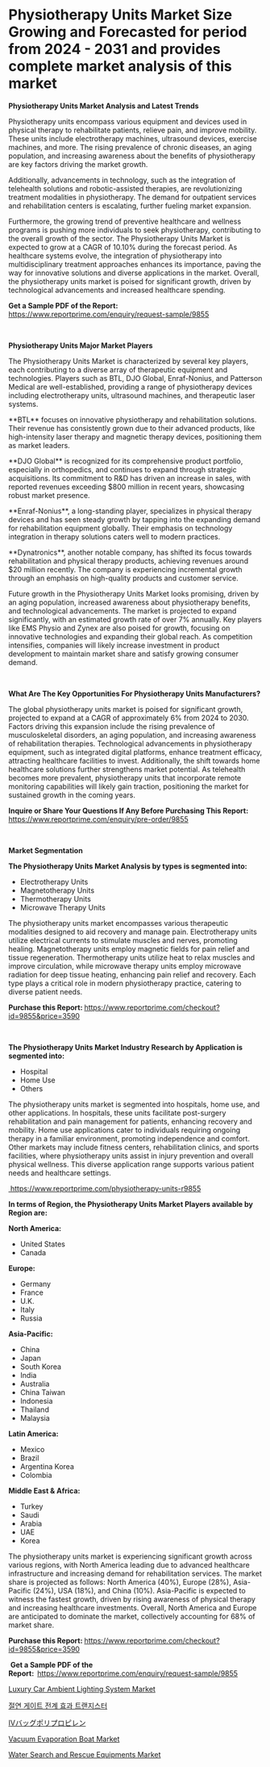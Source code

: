 <p><h1>Physiotherapy Units Market Size Growing and Forecasted for period from 2024 - 2031 and provides complete market analysis of this market</h1></p><p><strong>Physiotherapy Units Market Analysis and Latest Trends</strong></p>
<p><p>Physiotherapy units encompass various equipment and devices used in physical therapy to rehabilitate patients, relieve pain, and improve mobility. These units include electrotherapy machines, ultrasound devices, exercise machines, and more. The rising prevalence of chronic diseases, an aging population, and increasing awareness about the benefits of physiotherapy are key factors driving the market growth. </p><p>Additionally, advancements in technology, such as the integration of telehealth solutions and robotic-assisted therapies, are revolutionizing treatment modalities in physiotherapy. The demand for outpatient services and rehabilitation centers is escalating, further fueling market expansion. </p><p>Furthermore, the growing trend of preventive healthcare and wellness programs is pushing more individuals to seek physiotherapy, contributing to the overall growth of the sector. The Physiotherapy Units Market is expected to grow at a CAGR of 10.10% during the forecast period. As healthcare systems evolve, the integration of physiotherapy into multidisciplinary treatment approaches enhances its importance, paving the way for innovative solutions and diverse applications in the market. Overall, the physiotherapy units market is poised for significant growth, driven by technological advancements and increased healthcare spending.</p></p>
<p><strong>Get a Sample PDF of the Report:&nbsp;</strong> <a href="https://www.reportprime.com/enquiry/request-sample/9855">https://www.reportprime.com/enquiry/request-sample/9855</a></p>
<p>&nbsp;</p>
<p><strong>Physiotherapy Units Major Market Players</strong></p>
<p><p>The Physiotherapy Units Market is characterized by several key players, each contributing to a diverse array of therapeutic equipment and technologies. Players such as BTL, DJO Global, Enraf-Nonius, and Patterson Medical are well-established, providing a range of physiotherapy devices including electrotherapy units, ultrasound machines, and therapeutic laser systems. </p><p>**BTL** focuses on innovative physiotherapy and rehabilitation solutions. Their revenue has consistently grown due to their advanced products, like high-intensity laser therapy and magnetic therapy devices, positioning them as market leaders. </p><p>**DJO Global** is recognized for its comprehensive product portfolio, especially in orthopedics, and continues to expand through strategic acquisitions. Its commitment to R&D has driven an increase in sales, with reported revenues exceeding $800 million in recent years, showcasing robust market presence.</p><p>**Enraf-Nonius**, a long-standing player, specializes in physical therapy devices and has seen steady growth by tapping into the expanding demand for rehabilitation equipment globally. Their emphasis on technology integration in therapy solutions caters well to modern practices.</p><p>**Dynatronics**, another notable company, has shifted its focus towards rehabilitation and physical therapy products, achieving revenues around $20 million recently. The company is experiencing incremental growth through an emphasis on high-quality products and customer service.</p><p>Future growth in the Physiotherapy Units Market looks promising, driven by an aging population, increased awareness about physiotherapy benefits, and technological advancements. The market is projected to expand significantly, with an estimated growth rate of over 7% annually. Key players like EMS Physio and Zynex are also poised for growth, focusing on innovative technologies and expanding their global reach. As competition intensifies, companies will likely increase investment in product development to maintain market share and satisfy growing consumer demand.</p></p>
<p>&nbsp;</p>
<p><strong>What Are The Key Opportunities For Physiotherapy Units Manufacturers?</strong></p>
<p><p>The global physiotherapy units market is poised for significant growth, projected to expand at a CAGR of approximately 6% from 2024 to 2030. Factors driving this expansion include the rising prevalence of musculoskeletal disorders, an aging population, and increasing awareness of rehabilitation therapies. Technological advancements in physiotherapy equipment, such as integrated digital platforms, enhance treatment efficacy, attracting healthcare facilities to invest. Additionally, the shift towards home healthcare solutions further strengthens market potential. As telehealth becomes more prevalent, physiotherapy units that incorporate remote monitoring capabilities will likely gain traction, positioning the market for sustained growth in the coming years.</p></p>
<p><strong>Inquire or Share Your Questions If Any Before Purchasing This Report:</strong> <a href="https://www.reportprime.com/enquiry/pre-order/9855">https://www.reportprime.com/enquiry/pre-order/9855</a></p>
<p>&nbsp;</p>
<p><strong>Market Segmentation</strong></p>
<p><strong>The Physiotherapy Units Market Analysis by types is segmented into:</strong></p>
<p><ul><li>Electrotherapy Units</li><li>Magnetotherapy Units</li><li>Thermotherapy Units</li><li>Microwave Therapy Units</li></ul></p>
<p><p>The physiotherapy units market encompasses various therapeutic modalities designed to aid recovery and manage pain. Electrotherapy units utilize electrical currents to stimulate muscles and nerves, promoting healing. Magnetotherapy units employ magnetic fields for pain relief and tissue regeneration. Thermotherapy units utilize heat to relax muscles and improve circulation, while microwave therapy units employ microwave radiation for deep tissue heating, enhancing pain relief and recovery. Each type plays a critical role in modern physiotherapy practice, catering to diverse patient needs.</p></p>
<p><strong>Purchase this Report:&nbsp;</strong><a href="https://www.reportprime.com/checkout?id=9855&price=3590">https://www.reportprime.com/checkout?id=9855&price=3590</a></p>
<p>&nbsp;</p>
<p><strong>The Physiotherapy Units Market Industry Research by Application is segmented into:</strong></p>
<p><ul><li>Hospital</li><li>Home Use</li><li>Others</li></ul></p>
<p><p>The physiotherapy units market is segmented into hospitals, home use, and other applications. In hospitals, these units facilitate post-surgery rehabilitation and pain management for patients, enhancing recovery and mobility. Home use applications cater to individuals requiring ongoing therapy in a familiar environment, promoting independence and comfort. Other markets may include fitness centers, rehabilitation clinics, and sports facilities, where physiotherapy units assist in injury prevention and overall physical wellness. This diverse application range supports various patient needs and healthcare settings.</p></p>
<p><a href="https://www.reportprime.com/physiotherapy-units-r9855">&nbsp;https://www.reportprime.com/physiotherapy-units-r9855</a></p>
<p><strong>In terms of Region, the Physiotherapy Units Market Players available by Region are:</strong></p>
<p>
    <p> <strong> North America: </strong>
        <ul>
            <li>United States</li>
            <li>Canada</li>
        </ul>
        </p> 
    <p> <strong> Europe: </strong>
        <ul>
            <li>Germany</li>
            <li>France</li>
            <li>U.K.</li>
            <li>Italy</li>
            <li>Russia</li>
        </ul>
        </p> 
    <p> <strong> Asia-Pacific: </strong>
        <ul>
            <li>China</li>
            <li>Japan</li>
            <li>South Korea</li>
            <li>India</li>
            <li>Australia</li>
            <li>China Taiwan</li>
            <li>Indonesia</li>
            <li>Thailand</li>
            <li>Malaysia</li>
        </ul>
        </p> 
    <p> <strong> Latin America: </strong>
        <ul>
            <li>Mexico</li>
            <li>Brazil</li>
            <li>Argentina Korea</li>
            <li>Colombia</li>
        </ul>
        </p> 
    <p> <strong> Middle East & Africa: </strong>
        <ul>
            <li>Turkey</li>
            <li>Saudi</li>
            <li>Arabia</li>
            <li>UAE</li>
            <li>Korea</li>
        </ul>
    </p>
    </p>
<p><p>The physiotherapy units market is experiencing significant growth across various regions, with North America leading due to advanced healthcare infrastructure and increasing demand for rehabilitation services. The market share is projected as follows: North America (40%), Europe (28%), Asia-Pacific (24%), USA (18%), and China (10%). Asia-Pacific is expected to witness the fastest growth, driven by rising awareness of physical therapy and increasing healthcare investments. Overall, North America and Europe are anticipated to dominate the market, collectively accounting for 68% of market share.</p></p>
<p><strong>Purchase this Report: </strong><a href="https://www.reportprime.com/checkout?id=9855&price=3590">https://www.reportprime.com/checkout?id=9855&price=3590</a></p>
<p>&nbsp;<strong>Get a Sample PDF of the Report:&nbsp;&nbsp;</strong><a href="https://www.reportprime.com/enquiry/request-sample/9855">https://www.reportprime.com/enquiry/request-sample/9855</a></p>
<p><strong></strong></p>
<p><p><a href="https://www.linkedin.com/pulse/market-insights-global-luxury-car-ambient-lighting-system-forecast-b7lde?trackingId=KskBczFbTuGayln%2BFiuMmw%3D%3D">Luxury Car Ambient Lighting System Market</a></p><p><a href="https://medium.com/@wallacecumfgmings567556/%EC%84%B8%EA%B3%84-insulation-gate-field-effect-transistor-market-%EC%9D%80-2024%EC%97%90%EC%84%9C-2031%EB%A1%9C-%EC%97%B0%ED%8F%89%EA%B7%A0-%EC%A6%9D%EA%B0%80%EC%9C%A8%EC%9D%84-%EB%B3%B4%EC%9D%BC-%EA%B2%83%EC%9C%BC%EB%A1%9C-%EC%98%88%EC%83%81%EB%90%A9%EB%8B%88%EB%8B%A4-751b16ba3970">절연 게이트 전계 효과 트랜지스터</a></p><p><a href="https://medium.com/@opalkilback2023/iv-bags-polypropylene-market-%E3%81%AE%E3%82%B0%E3%83%AD%E3%83%BC%E3%83%90%E3%83%AB%E5%B8%82%E5%A0%B4%E6%A6%82%E8%A6%81%E3%81%AF-%E4%B8%96%E7%95%8C%E3%81%8A%E3%82%88%E3%81%B3%E4%B8%BB%E8%A6%81%E5%B8%82%E5%A0%B4%E3%81%AB%E3%81%8A%E3%81%91%E3%82%8B%E6%A5%AD%E7%95%8C%E3%81%AB%E5%BD%B1%E9%9F%BF%E3%82%92%E4%B8%8E%E3%81%88%E3%82%8B%E4%B8%BB%E8%A6%81%E3%81%AA%E3%83%88%E3%83%AC%E3%83%B3%E3%83%89%E3%81%AB%E3%81%A4%E3%81%84%E3%81%A6-%E7%8B%AC%E8%87%AA%E3%81%AE%E8%A6%96%E7%82%B9%E3%82%92%E6%8F%90%E4%BE%9B%E3%81%97%E3%81%BE%E3%81%99-52a1a944c92c">IVバッグポリプロピレン</a></p><p><a href="https://medium.com/@hskdk2672/global-vacuum-evaporation-boat-market-opportunities-and-forecast-for-period-from-2024-to-2031-7b4f5006e5de">Vacuum Evaporation Boat Market</a></p><p><a href="https://issuu.com/reportprime-2/docs/water-search-and-rescue-equipments-_a5acd1d6497eff">Water Search and Rescue Equipments Market</a></p></p>